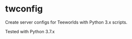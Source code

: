 # twconfig
Create server configs for Teeworlds with Python 3.x scripts.

Tested with Python 3.7.x


